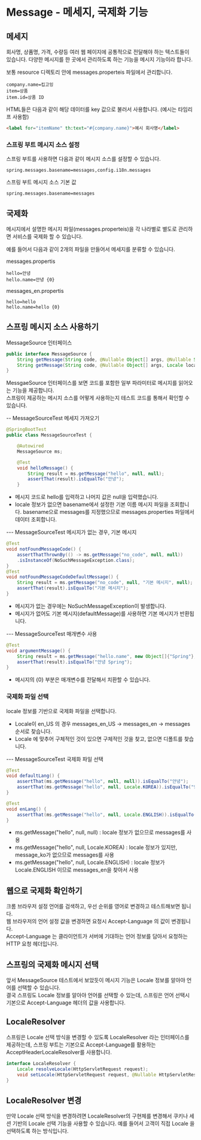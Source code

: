# Message - 메세지, 국제화 기능

## 메세지
회사명, 상품명, 가격, 수량등 여러 웹 페이지에 공통적으로 전달해야 하는 텍스트들이 있습니다.
다양한 메시지를 한 곳에서 관리하도록 하는 기능을 메시지 기능이라 합니다.

보통 resource 디렉토리 안에 messages.properteis 파일에서 관리합니다.
```properties
company.name=킵고잉
item=상품
item.id=상품 ID
```

HTML들은 다음과 같이 해당 데이터를 key 값으로 불러서 사용합니다. (예시는 타임리프 사용함)
```HTML
<label for="itemName" th:text="#{company.name}">예시 회사명</label>
```

### 스프링 부트 메시지 소스 설정
스프링 부트를 사용하면 다음과 같이 메시지 소스를 설정할 수 있습니다.
```properties
spring.messages.basename=messages,config.i18n.messages
```
스프링 부트 메시지 소스 기본 값
```properties
spring.messages.basename=messages
```

## 국제화 
메시지에서 설명한 메시지 파일(messages.properteis)을 각 나라별로 별도로 관리하면 서비스를 국제화 할 수 있습니다.

예를 들어서 다음과 같이 2개의 파일을 만들어서 메세지를 분류할 수 있습니다.

messages.propertis
```properties
hello=안녕
hello.name=안녕 {0}
```
messages_en.propertis
```properties
hello=hello
hello.name=hello {0}
```

## 스프링 메시지 소스 사용하기
MessageSource 인터페이스
```java
public interface MessageSource {
    String getMessage(String code, @Nullable Object[] args, @Nullable String defaultMessage, Locale locale);
    String getMessage(String code, @Nullable Object[] args, Locale locale) throws NoSuchMessageException;
}
```
MessgaeSource 인터페이스를 보면 코드를 포함한 일부 파라미터로 메시지를 읽어오는 기능을 제공합니다.   
스프링이 제공하는 메시지 소스를 어떻게 사용하는지 테스트 코드를 통해서 확인할 수 있습니다.   

-- MessageSourceTest 메세지 가져오기   
```java
@SpringBootTest
public class MessageSourceTest {

    @Autowired
    MessageSource ms;

    @Test
    void helloMessage() {
        String result = ms.getMessage("hello", null, null);
        assertThat(result).isEqualTo("안녕");
    }
```
- 메시지 코드로 hello를 입력하고 나머지 값은 null을 입력했습니다.  
- locale 정보가 없으면 basename에서 설정한 기본 이름 메시지 파일을 조회합니다. basename으로 messages를 지정했으므로 messages.properties 파일에서 데이터 조회합니다.    

--- MessageSourceTest 메시지가 없는 경우, 기본 메시지
```java
@Test
void notFoundMessageCode() {
    assertThatThrownBy(() -> ms.getMessage("no_code", null, null))
    .isInstanceOf(NoSuchMessageException.class);
}
@Test
void notFoundMessageCodeDefaultMessage() {
    String result = ms.getMessage("no_code", null, "기본 메시지", null);
    assertThat(result).isEqualTo("기본 메시지");
}
```
- 메시지가 없는 경우에는 NoSuchMessageException이 발생합니다. 
- 메시지가 없어도 기본 메시지(defaultMessage)를 사용하면 기본 메시지가 반환됩니다.

--- MessageSourceTest 매개변수 사용
```java
@Test
void argumentMessage() {
    String result = ms.getMessage("hello.name", new Object[]{"Spring"}, null);
    assertThat(result).isEqualTo("안녕 Spring");
}
```
- 메시지의 {0} 부분은 매개변수를 전달해서 치환할 수 있습니다.

### 국제화 파일 선택
locale 정보를 기반으로 국제화 파일을 선택합니다.
- Locale이 en_US 의 경우 messages_en_US -> messages_en -> messages 순서로 찾습니다.
- Locale 에 맞추어 구체적인 것이 있으면 구체적인 것을 찾고, 없으면 디폴트를 찾습니다.

--- MessageSourceTest 국제화 파일 선택
```java
@Test
void defaultLang() {
    assertThat(ms.getMessage("hello", null, null)).isEqualTo("안녕");
    assertThat(ms.getMessage("hello", null, Locale.KOREA)).isEqualTo("안녕");
}

@Test
void enLang() {
    assertThat(ms.getMessage("hello", null, Locale.ENGLISH)).isEqualTo("hello");
}
```
- ms.getMessage("hello", null, null) : locale 정보가 없으므로 messages를 사용
- ms.getMessage("hello", null, Locale.KOREA) : locale 정보가 있지만, message_ko가 없으므로 messages를 사용
- ms.getMessage("hello", null, Locale.ENGLISH) : locale 정보가 Locale.ENGLISH 이므로 messages_en을 찾아서 사용


## 웹으로 국제화 확인하기
크롬 브라우저 설정 언어를 검색하고, 우선 순위를 영어로 변경하고 테스트해보면 됩니다.    
웹 브라우저의 언어 설정 값을 변경하면 요청시 Accept-Language 의 값이 변경됩니다.    
Accept-Language 는 클라이언트가 서버에 기대하는 언어 정보를 담아서 요청하는 HTTP 요청 헤더입니다.    

## 스프링의 국제화 메시지 선택
앞서 MessageSource 테스트에서 보았듯이 메시지 기능은 Locale 정보를 알아야 언어를 선택할 수 있습니다.    
결국 스프링도 Locale 정보를 알아야 언어를 선택할 수 있는데, 스프링은 언어 선택시 기본으로 Accept-Language 헤더의 값을 사용합니다. 

## LocaleResolver
스프링은 Locale 선택 방식을 변경할 수 있도록 LocaleResolver 라는 인터페이스를 제공하는데, 스프링 부트는 기본으로 Accept-Language를 활용하는 AcceptHeaderLocaleResolver를 사용합니다.
```java
interface LocaleResolver {
    Locale resolveLocale(HttpServletRequest request);
    void setLocale(HttpServletRequest request, @Nullable HttpServletResponse response, @Nullable Locale locale);
}
```
## LocaleResolver 변경
만약 Locale 선택 방식을 변경하려면 LocaleResolver의 구현체를 변경해서 쿠키나 세션 기반의 Locale 선택 기능을 사용할 수 있습니다.
예를 들어서 고객이 직접 Locale 을 선택하도록 하는 방식입니다.
